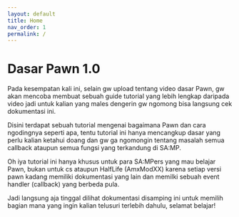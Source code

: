 ```yaml
---
layout: default
title: Home
nav_order: 1
permalink: /
---
```



# Dasar Pawn 1.0

Pada kesempatan kali ini, selain gw upload tentang video dasar Pawn, gw akan mencoba membuat sebuah guide tutorial yang lebih lengkap daripada video jadi untuk kalian yang males dengerin gw ngomong bisa langsung cek dokumentasi ini.

Disini terdapat sebuah tutorial mengenai bagaimana Pawn dan cara ngodingnya seperti apa, tentu tutorial ini hanya mencangkup dasar yang perlu kalian ketahui doang dan gw ga ngomongin tentang masalah semua callback ataupun semua fungsi yang terkandung di SA:MP. 

Oh iya tutorial ini hanya khusus untuk para SA:MPers yang mau belajar Pawn, bukan untuk cs ataupun HalfLife (AmxModXX) karena setiap versi pawn kadang memiliki dokumentasi yang lain dan memilki sebuah event handler (callback) yang berbeda pula.


Jadi langsung aja tinggal dilihat dokumentasi disamping ini untuk memilih bagian mana yang ingin kalian telusuri terlebih dahulu, selamat belajar!
